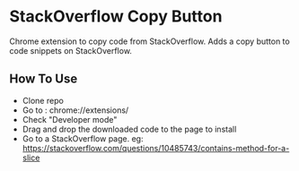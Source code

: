 # StackOverflow Copy Button
Chrome extension to copy code from StackOverflow. Adds a copy button to code snippets on StackOverflow.

## How To Use
- Clone repo
- Go to : chrome://extensions/
- Check "Developer mode"
- Drag and drop the downloaded code to the page to install
- Go to a StackOverflow page.
eg: https://stackoverflow.com/questions/10485743/contains-method-for-a-slice